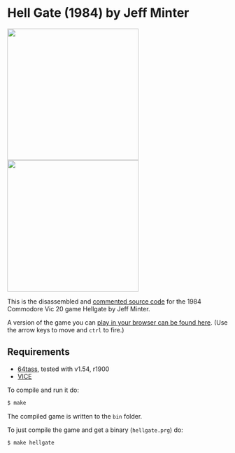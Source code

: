 # Hell Gate (1984) by Jeff Minter
<img src="https://www.mobygames.com/images/covers/l/510954-hellgate-commodore-64-front-cover.jpg" height=300><img src="https://user-images.githubusercontent.com/58846/104652406-f9327b00-56b0-11eb-948b-101ce169ef71.gif" height=300>

This is the disassembled and [commented source code] for the 1984 Commodore Vic 20 game Hellgate by Jeff Minter. 

A version of the game you can [play in your browser can be found here]. (Use the arrow keys to move and `ctrl` to fire.)

## Requirements

* [64tass][64tass], tested with v1.54, r1900
* [VICE][vice]

[64tass]: http://tass64.sourceforge.net/
[vice]: http://vice-emu.sourceforge.net/
[https://hellgate.xyz]: https://mwenge.github.io/hellgate.xyz
[commented source code]:https://github.com/mwenge/hellgate/blob/master/src/hellgate.asm
[play in your browser can be found here]: https://mwenge.github.io/hellgate

To compile and run it do:

```sh
$ make
```
The compiled game is written to the `bin` folder. 

To just compile the game and get a binary (`hellgate.prg`) do:

```sh
$ make hellgate
```

